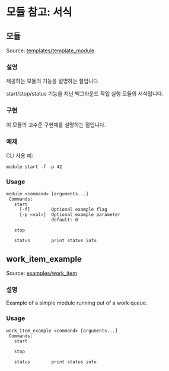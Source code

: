 # 모듈 참고: 서식

## 모듈

Source: [templates/template_module](https://github.com/PX4/Firmware/tree/master/src/templates/template_module)

### 설명

제공하는 모듈의 기능을 설명하는 절입니다.

start/stop/status 기능을 지닌 백그라운드 작업 실행 모듈의 서식입니다.

### 구현

이 모듈의 고수준 구현체를 설명하는 절입니다.

### 예제

CLI 사용 예:

    module start -f -p 42
    

<a id="module_usage"></a>

### Usage

    module <command> [arguments...]
     Commands:
       start
         [-f]        Optional example flag
         [-p <val>]  Optional example parameter
                     default: 0
    
       stop
    
       status        print status info
    

## work_item_example

Source: [examples/work_item](https://github.com/PX4/Firmware/tree/master/src/examples/work_item)

### 설명

Example of a simple module running out of a work queue.

<a id="work_item_example_usage"></a>

### Usage

    work_item_example <command> [arguments...]
     Commands:
       start
    
       stop
    
       status        print status info